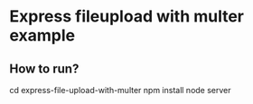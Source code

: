 # Express fileupload with multer example

## How to run?

cd express-file-upload-with-multer
npm install
node server


